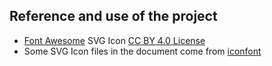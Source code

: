## Reference and use of the project

* [Font Awesome](https://fontawesome.com/) SVG Icon [CC BY 4.0 License](https://creativecommons.org/licenses/by/4.0/)
* Some SVG Icon files in the document come from [iconfont](http://www.iconfont.cn/)
